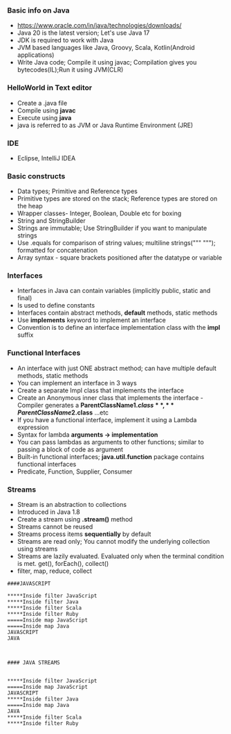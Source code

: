 ### Basic info on Java

* https://www.oracle.com/in/java/technologies/downloads/
* Java 20 is the latest version; Let's use Java 17
* JDK is required to work with Java
* JVM based languages like Java, Groovy, Scala, Kotlin(Android applications)
* Write Java code; Compile it using javac; Compilation gives you bytecodes(IL);Run it using JVM(CLR)

### HelloWorld in Text editor

* Create a .java file
* Compile using **javac**
* Execute using **java**
* java is referred to as JVM or Java Runtime Environment (JRE)

### IDE

* Eclipse, IntelliJ IDEA

### Basic constructs

* Data types; Primitive and Reference types
* Primitive types are stored on the stack; Reference types are stored on the heap
* Wrapper classes- Integer, Boolean, Double etc for boxing
* String and StringBuilder
* Strings are immutable; Use StringBuilder if you want to manipulate strings
* Use .equals for comparison of string values; multiline strings(""" """); formatted for concatenation
* Array syntax - square brackets positioned  after the datatype or variable  

### Interfaces

* Interfaces in Java can contain variables (implicitly public, static and final)
* Is used to define constants
* Interfaces contain abstract methods, **default** methods, static methods
* Use **implements** keyword to implement an interface
* Convention is to define an interface implementation class with the **impl** suffix

### Functional Interfaces

* An interface with just ONE abstract method; can have multiple default methods, static methods
* You can implement an interface in 3 ways
* Create a separate Impl class that implements the interface
* Create an Anonymous inner class that implements the interface - Compiler generates a **ParentClassName$1.class**, **ParentClassName$2.class** ...etc
* If you have a functional interface, implement it using a Lambda expression
* Syntax for lambda **arguments -> implementation**
* You can pass lambdas as arguments to other functions; similar to passing a block of code as argument
* Built-in functional interfaces; **java.util.function** package contains functional interfaces
* Predicate, Function, Supplier, Consumer


### Streams

* Stream is an abstraction to collections
* Introduced in Java 1.8
* Create a stream using **.stream()** method
* Streams cannot be reused
* Streams process items **sequentially** by default
* Streams are read only; You cannot modify the underlying collection using streams
* Streams are lazily evaluated. Evaluated only when the terminal condition is met. get(), forEach(), collect()
* filter, map, reduce, collect


```
####JAVASCRIPT

*****Inside filter JavaScript
*****Inside filter Java
*****Inside filter Scala
*****Inside filter Ruby
=====Inside map JavaScript
=====Inside map Java
JAVASCRIPT
JAVA



#### JAVA STREAMS


*****Inside filter JavaScript
=====Inside map JavaScript
JAVASCRIPT
*****Inside filter Java
=====Inside map Java
JAVA
*****Inside filter Scala
*****Inside filter Ruby

```








